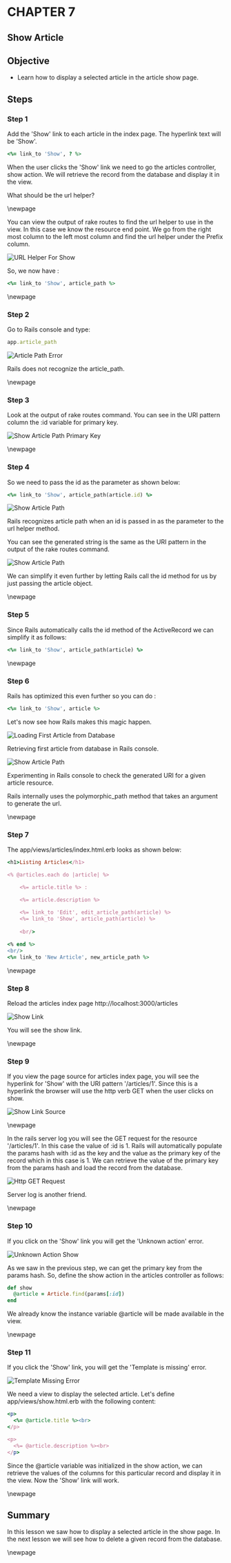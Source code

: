 CHAPTER 7
=============
Show Article
------------------------------


## Objective ##

- Learn how to display a selected article in the article show page.

## Steps ##

### Step 1 ###

Add the 'Show' link to each article in the index page. The hyperlink text will be 'Show'.

```ruby
<%= link_to 'Show', ? %>
```

When the user clicks the 'Show' link we need to go the articles controller, show action. We will retrieve the record from the database and display it in the view. 

What should be the url helper? 

\newpage

You can view the output of rake routes to find the url helper to use in the view. In this case we know the resource end point. We go from the right most column to the left most column and find the url helper under the Prefix column.

![URL Helper For Show](./figures/rake_routes_show.png)

So, we now have :

```ruby
<%= link_to 'Show', article_path %>
```

\newpage

### Step 2 ###

Go to Rails console and type:

```ruby
app.article_path
```

![Article Path Error](./figures/article_path_error.png)

Rails does not recognize the article_path. 

\newpage

### Step 3 ###

Look at the output of rake routes command. You can see in the URI pattern column the :id variable for primary key. 

![Show Article Path Primary Key](./figures/article_path_id.png)

\newpage

### Step 4 ###

So we need to pass the id as the parameter as shown below:

```ruby
<%= link_to 'Show', article_path(article.id) %>
```

![Show Article Path](./figures/app_article_path.png)

Rails recognizes article path when an id is passed in as the parameter to the url helper method.

You can see the generated string is the same as the URI pattern in the output of the rake routes command.

![Show Article Path](./figures/article_show_path.png)

We can simplify it even further by letting Rails call the id method for us by just passing the article object.

\newpage

### Step 5 ###

Since Rails automatically calls the id method of the ActiveRecord we can simplify it as follows:

```ruby
<%= link_to 'Show', article_path(article) %>
```

\newpage

### Step 6 ###

Rails has optimized this even further so you can do :

```ruby
<%= link_to 'Show', article %>
```

Let's now see how Rails makes this magic happen. 

![Loading First Article from Database](./figures/first_article.png)

Retrieving first article from database in Rails console.

![Show Article Path](./figures/show_article_path.png)

Experimenting in Rails console to check the generated URI for a given article resource.

Rails internally uses the polymorphic_path method that takes an argument to generate the url.

\newpage

### Step 7 ###

The app/views/articles/index.html.erb looks as shown below:

```ruby
<h1>Listing Articles</h1>

<% @articles.each do |article| %>

	<%= article.title %> : 

	<%= article.description %> 
	
	<%= link_to 'Edit', edit_article_path(article) %>
	<%= link_to 'Show', article_path(article) %>
	
	<br/>

<% end %>
<br/>
<%= link_to 'New Article', new_article_path %>
```

\newpage

### Step 8 ###

Reload the articles index page http://localhost:3000/articles 

![Show Link](./figures/show_link.png)

You will see the show link.

\newpage

### Step 9 ###

If you view the page source for articles index page, you will see the hyperlink for 'Show' with the URI pattern '/articles/1'. Since this is a hyperlink the browser will use the http verb GET when the user clicks on show.

![Show Link Source](./figures/show_link_source.png)

\newpage

In the rails server log you will see the GET request for the resource '/articles/1'. In this case the value of :id is 1. Rails will automatically populate the params hash with :id as the key and the value as the primary key of the record which in this case is 1. We can retrieve the value of the primary key from the params hash and load the record from the database.

![Http GET Request](./figures/get_articles_server_log)

Server log is another friend.

\newpage

### Step 10 ###

If you click on the 'Show' link you will get the 'Unknown action' error.

![Unknown Action Show](./figures/unknown_action_show.png)

As we saw in the previous step, we can get the primary key from the params hash. So, define the show action in the articles controller as follows:

```ruby
def show
  @article = Article.find(params[:id])
end
```

We already know the instance variable @article will be made available in the view.

\newpage

### Step 11 ###

If you click the 'Show' link, you will get the 'Template is missing' error. 

![Template Missing Error](./figures/show_template_missing)

We need a view to display the selected article. Let's define app/views/show.html.erb with the following content:

```ruby
<p>
  <%= @article.title %><br>
</p>

<p>
  <%= @article.description %><br>
</p>
```

Since the @article variable was initialized in the show action, we can retrieve the values of the columns for this particular record and display it in the view. Now the 'Show' link will work. 

\newpage

## Summary ##

In this lesson we saw how to display a selected article in the show page. In the next lesson we will see how to delete a given record from the database.

\newpage
